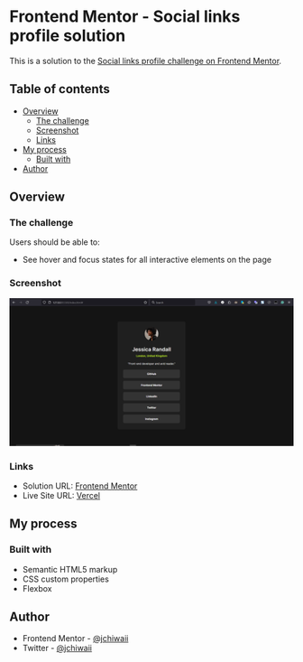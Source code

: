 # Frontend Mentor - Social links profile solution

This is a solution to the [Social links profile challenge on Frontend Mentor](https://www.frontendmentor.io/challenges/social-links-profile-UG32l9m6dQ).

## Table of contents

- [Overview](#overview)
  - [The challenge](#the-challenge)
  - [Screenshot](#screenshot)
  - [Links](#links)
- [My process](#my-process)
  - [Built with](#built-with)
- [Author](#author)

## Overview

### The challenge

Users should be able to:

- See hover and focus states for all interactive elements on the page

### Screenshot

![](./assets/screenshot/snap.PNG)

### Links

- Solution URL: [Frontend Mentor](https://www.frontendmentor.io/solutions/responsive-social-links-profile-using-vanilla-css-v63ItiZmRx)
- Live Site URL: [Vercel](https://social-links-profile-two-mu.vercel.app/)

## My process

### Built with

- Semantic HTML5 markup
- CSS custom properties
- Flexbox

## Author

- Frontend Mentor - [@jchiwaii](https://www.frontendmentor.io/profile/jchiwaii)
- Twitter - [@jchiwaii](https://twitter.com/jchiwaii)
